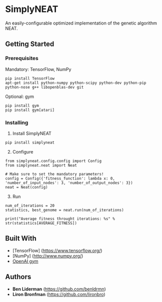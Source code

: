 # SimplyNEAT

An easily-configurable optimized implementation of the genetic algorithm NEAT.

## Getting Started
### Prerequisites

Mandatory: TensorFlow, NumPy
```
pip install TensorFlow
apt-get install python-numpy python-scipy python-dev python-pip python-nose g++ libopenblas-dev git
```
Optional: gym
```
pip install gym
pip install gym[atari]
```

### Installing

1. Install SimplyNEAT

```
pip install simplyneat
```

2. Configure

```
from simplyneat.config.config import Config
from simplyneat.neat import Neat

# Make sure to set the mandatory parameters!
config = Config({'fitness_function': lambda x: 0, 'number_of_input_nodes': 3, 'number_of_output_nodes': 3})
neat = Neat(config)

```

3. Run

```
num_of_iterations = 20
statistics, best_genome = neat.run(num_of_iterations)

print("Average fitness throught iterations: %s" % str(statistics[AVERAGE_FITNESS])
```

## Built With

* [TensorFlow] (https://www.tensorflow.org/)
* [NumPy] (http://www.numpy.org/)
* [OpenAI gym](https://gym.openai.com/)

## Authors

* **Ben Liderman** (https://github.com/benldrmn)
* **Liron Bronfman** (https://github.com/lironbro)

